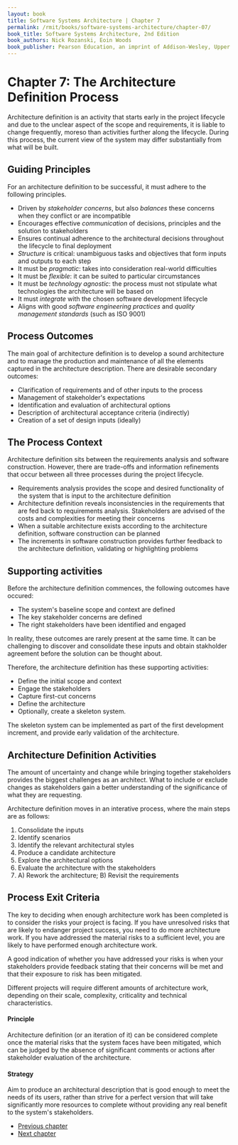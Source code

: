 ```yaml
---
layout: book
title: Software Systems Architecture | Chapter 7
permalink: /rmit/books/software-systems-architecture/chapter-07/
book_title: Software Systems Architecture, 2nd Edition
book_authors: Nick Rozanski, Eoin Woods
book_publisher: Pearson Education, an imprint of Addison-Wesley, Upper Saddle River, New Jersey, 2012
---
```


# Chapter 7: The Architecture Definition Process

Architecture definition is an activity that starts early in the project lifecycle and due to the unclear aspect of the scope and requirements, it is liable to change frequently, moreso than activities further along the lifecycle. During this process, the current view of the system may differ substantially from what will be built.

## Guiding Principles

For an architecture definition to be successful, it must adhere to the following principles.

* Driven by _stakeholder concerns_, but also _balances_ these concerns when they conflict or are incompatible
* Encourages effective _communication_ of decisions, principles and the solution to stakeholders
* Ensures continual adherence to the architectural decisions throughout the lifecycle to final deployment
* _Structure_ is critical: unambiguous tasks and objectives that form inputs and outputs to each step
* It must be _pragmatic_: takes into consideration real-world difficulties
* It must be _flexible_: it can be suited to particular circumstances
* It must be _technology agnostic_: the process must not stipulate what technologies the architecture will be based on
* It must _integrate_ with the chosen software development lifecycle
* Aligns with good _software engineering practices_ and _quality management standards_ (such as ISO 9001)

## Process Outcomes

The main goal of architecture definition is to develop a sound architecture and to manage the production and maintenance of all the elements captured in the architecture description. There are desirable secondary outcomes:

* Clarification of requirements and of other inputs to the process
* Management of stakeholder's expectations
* Identification and evaluation of architectural options
* Description of architectural acceptance criteria (indirectly)
* Creation of a set of design inputs (ideally)

## The Process Context

Architecture definition sits between the requirements analysis and software construction. However, there are trade-offs and information refinements that occur between all three processes during the project lifecycle.

* Requirements analysis provides the scope and desired functionality of the system that is input to the architecture definition
* Architecture definition reveals inconsistencies in the requirements that are fed back to requirements analysis. Stakeholders are advised of the costs and complexities for meeting their concerns
* When a suitable architecture exists according to the architecture definition, software construction can be planned
* The increments in software construction provides further feedback to the architecture definition, validating or highlighting problems

## Supporting activities

Before the architecture definition commences, the following outcomes have occured:

* The system's baseline scope and context are defined
* The key stakeholder concerns are defined
* The right stakeholders have been identified and engaged

In reality, these outcomes are rarely present at the same time. It can be challenging to discover and consolidate these inputs and obtain stakholder agreement before the solution can be thought about.

Therefore, the architecture definition has these supporting activities:

* Define the initial scope and context
* Engage the stakeholders
* Capture first-cut concerns
* Define the architecture
* Optionally, create a skeleton system.

The skeleton system can be implemented as part of the first development increment, and provide early validation of the architecture.

## Architecture Definition Activities

The amount of uncertainty and change while bringing together stakeholders provides the biggest challenges as an architect. What to include or exclude changes as stakeholders gain a better understanding of the significance of what they are requesting.

Architecture definition moves in an interative process, where the main steps are as follows:

1. Consolidate the inputs
2. Identify scenarios
3. Identify the relevant architectural styles
4. Produce a candidate architecture
5. Explore the architectural options
6. Evaluate the architecture with the stakeholders
7. A) Rework the architecture; B) Revisit the requirements

## Process Exit Criteria

The key to deciding when enough architecture work has been completed is to consider the risks your project is facing. If you have unresolved risks that are likely to endanger project success, you need to do more architecture work. If you have addressed the material risks to a sufficient level, you are likely to have performed enough architecture work.

A good indication of whether you have addressed your risks is when your stakeholders provide feedback stating that their concerns will be met and that their exposure to risk has been mitigated.

Different projects will require different amounts of architecture work, depending on their scale, complexity, criticality and technical characteristics.

<div class="principle">
	<h4>Principle</h4>
	<p>Architecture definition (or an iteration of it) can be considered complete once the material risks that the system faces have been mitigated, which can be judged by the absence of significant comments or actions after stakeholder evaluation of the architecture.</p>
</div>

<div class="strategy">
	<h4>Strategy</h4>
	<p>Aim to produce an architectural description that is good enough to meet the needs of its users, rather than strive for a perfect version that will take significantly more resources to complete without providing any real benefit to the system's stakeholders.</p>
</div>

<nav class="nav-chapters">
	<ul>
		<li class="prev-chapter"><a href="../chapter-05/">Previous chapter</a></li>
		<li class="next-chapter"><a href="../chapter-08/">Next chapter</a></li>
	</ul>
</nav>